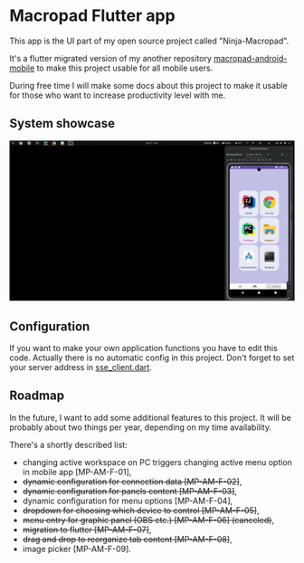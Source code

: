 # Macropad Flutter app

This app is the UI part of my open source project called "Ninja-Macropad".

It's a flutter migrated version of my another repository 
[macropad-android-mobile](https://github.com/komura92/macropad-android-mobile)
to make this project usable for all mobile users.

During free time I will make some docs about this project to make it usable for those who want
to increase productivity level with me.


## System showcase

![Examples of automations](https://github.com/komura92/macropad-android-mobile/blob/master/images/macropad-mobile-gif.gif)

## Configuration

If you want to make your own application functions you have to edit this code.
Actually there is no automatic config in this project.
Don't forget to set your server address in
[sse_client.dart](lib/data/client/sse_client.dart).


## Roadmap

In the future, I want to add some additional features to this project. It will be probably about
two things per year, depending on my time availability.

There's a shortly described list:
- changing active workspace on PC triggers changing active menu option in mobile app [MP-AM-F-01],
- ~~dynamic configuration for connection data [MP-AM-F-02]~~,
- ~~dynamic configuration for panels content [MP-AM-F-03]~~,
- dynamic configuration for menu options [MP-AM-F-04],
- ~~dropdown for choosing which device to control [MP-AM-F-05]~~,
- ~~menu entry for graphic panel (OBS etc.) [MP-AM-F-06] (canceled)~~,
- ~~migration to flutter [MP-AM-F-07]~~,
- ~~drag and drop to reorganize tab content [MP-AM-F-08]~~,
- image picker [MP-AM-F-09].
